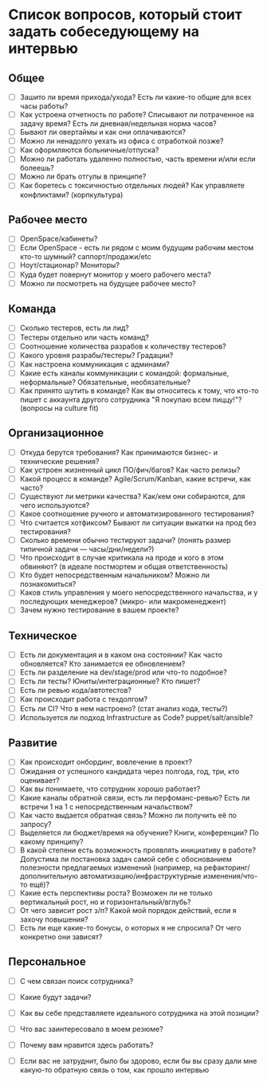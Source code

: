 # Список вопросов, который стоит задать собеседующему на интервью

## Общее

- [ ]  Зашито ли время прихода/ухода? Есть ли какие-то общие для всех часы работы?
- [ ]  Как устроена отчетность по работе? Списывают ли потраченное на задачу время? Есть ли дневная/недельная норма часов?
- [ ]  Бывают ли овертаймы и как они оплачиваются?
- [ ]  Можно ли ненадолго уехать из офиса с отработкой позже?
- [ ]  Как оформляются больничные/отпуска?
- [ ]  Можно ли работать удаленно полностью, часть времени и/или если болеешь?
- [ ]  Можно ли брать отгулы в принципе?
- [ ]  Как боретесь с токсичностью отдельных людей? Как управляете конфликтами? (корпкультура)

## Рабочее место

- [ ]  OpenSpace/кабинеты?
- [ ]  Если OpenSpace - есть ли рядом с моим будущим рабочим местом кто-то шумный? саппорт/продажи/etc
- [ ]  Ноут/стационар? Мониторы?
- [ ]  Куда будет повернут монитор у моего рабочего места?
- [ ]  Можно ли посмотреть на будущее рабочее место?

## Команда

- [ ]  Сколько тестеров, есть ли лид?
- [ ]  Тестеры отдельно или часть команд?
- [ ]  Соотношение количества разрабов к количеству тестеров?
- [ ]  Какого уровня разрабы/тестеры? Градации?
- [ ]  Как настроена коммуникация с админами?
- [ ]  Какие есть каналы коммуникации с командой: формальные, неформальные? Обязательные, необязательные?
- [ ]  Как принято шутить в команде? Как вы относитесь к тому, что кто-то пишет с аккаунта другого сотрудника "Я покупаю всем пиццу!"? (вопросы на culture fit)

## Организационное

- [ ]  Откуда берутся требования? Как принимаются бизнес- и технические решения?
- [ ]  Как устроен жизненный цикл ПО/фич/багов? Как часто релизы?
- [ ]  Какой процесс в команде? Agile/Scrum/Kanban, какие встречи, как часто?
- [ ]  Существуют ли метрики качества? Как/кем они собираются, для чего используются?
- [ ]  Какое соотношение ручного и автоматизированного тестирования?
- [ ]  Что считается хотфиксом? Бывают ли ситуации выкатки на прод без тестирования?
- [ ]  Сколько времени обычно тестируют задачи? (понять размер типичной задачи — часы/дни/недели?)
- [ ]  Что происходит в случае критикала на проде и кого в этом обвиняют? (в идеале постмортем и общая ответственность)
- [ ]  Кто будет непосредственным начальником? Можно ли познакомиться?
- [ ]  Каков стиль управления у моего непосредственного начальства, и у последующих менеджеров? (микро- или макроменеджент)
- [ ]  Зачем нужно тестирование в вашем проекте?

## Техническое

- [ ]  Есть ли документация и в каком она состоянии? Как часто обновляется? Кто занимается ее обновлением?
- [ ]  Есть ли разделение на dev/stage/prod или что-то подобное?
- [ ]  Есть ли тесты? Юниты/интеграционные? Кто пишет?
- [ ]  Есть ли ревью кода/автотестов?
- [ ]  Как происходит работа с техдолгом?
- [ ]  Есть ли CI? Что в нем настроено? (стат анализ кода, тесты?)
- [ ]  Используется ли подход Infrastructure as Code? puppet/salt/ansible?

## Развитие

- [ ]  Как происходит онбординг, вовлечение в проект?
- [ ]  Ожидания от успешного кандидата через полгода, год, три, кто оценивает?
- [ ]  Как вы понимаете, что сотрудник хорошо работает?
- [ ]  Какие каналы обратной связи, есть ли перфоманс-ревью? Есть ли встречи 1 на 1 с непосредственным начальством?
- [ ]  Как часто выдается обратная связь? Можно ли получить её по запросу?
- [ ]  Выделяется ли бюджет/время на обучение? Книги, конференции? По какому принципу?
- [ ]  В какой степени есть возможность проявлять инициативу в работе? Допустима ли постановка задач самой себе с обоснованием полезности предлагаемых изменений (например, на рефакторинг/дополнительную автоматизацию/инфраструктурные изменения/что-то ещё)?
- [ ]  Какие есть перспективы роста? Возможен ли не только вертикальный рост, но и горизонтальный/вглубь?
- [ ]  От чего зависит рост з/п? Какой мой порядок действий, если я захочу повышения?
- [ ]  Есть ли еще какие-то бонусы, о которых я не спросила? От чего конкретно они зависят?

## Персональное

- [ ]  С чем связан поиск сотрудника?
- [ ]  Какие будут задачи?
- [ ]  Как вы себе представляете идеального сотрудника на этой позиции?
- [ ]  Что вас заинтересовало в моем резюме?
- [ ]  Почему вам нравится здесь работать?
- [ ]  Если вас не затруднит, было бы здорово, если бы вы сразу дали мне какую-то обратную связь о том, как прошло интервью
       
